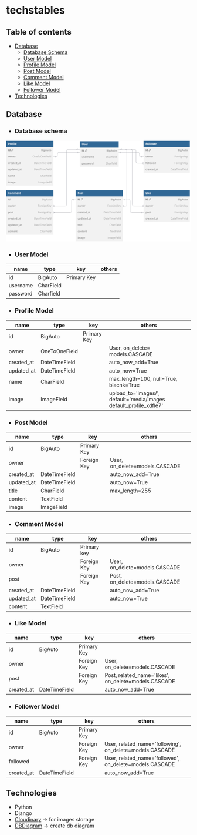 # techstables

## Table of contents
* [Database](#database)
    -   [Database Schema](#database-schema)
    -   [User Model](#user-model)
    -   [Profile Model](#profile-model)
    -   [Post Model](#post-model)
    -   [Comment Model](#comment-model)
    -   [Like Model](#like-model)
    -   [Follower Model](#follower-model)
* [Technologies](#technologies)

## Database

* ### Database schema
![Database schema](assets/images/db_diagram.svg)

*   ### User Model 
| name | type | key | others |
|------|------|-----|--------|
| id | BigAuto | Primary Key|| 
| username | CharField |||
| password | Charfield ||| 

*   ### Profile Model
| name | type | key | others |
|------|------|-----|--------|
| id | BigAuto | Primary Key ||
| owner | OneToOneField || User, on_delete= models.CASCADE |
| created_at | DateTimeField || auto_now_add=True |
| updated_at | DateTimeField || auto_now=True |
| name | CharField || max_length=100, null=True, blacnk=True |
| image | ImageField || upload_to='images/', default='media/images default_profile_xdfle7' |

*   ### Post Model
| name | type | key | others |
|------|------|-----|--------|
| id | BigAuto | Primary Key||
| owner || Foreign Key | User, on_delete=models.CASCADE |
| created_at | DateTimeField || auto_now_add=True |
| updated_at | DateTimeField || auto_now=True |
| title | CharField || max_length=255 |
| content | TextField |||
| image | ImageField |||

*   ### Comment Model
| name | type | key | others |
|------|------|-----|--------|
| id | BigAuto | Primary key ||
| owner || Foreign Key | User, on_delete=models.CASCADE | 
| post || Foreign Key | Post, on_delete=models.CASCADE |
| created_at | DateTimeField || auto_now_add=True |
| updated_at | DateTimeField || auto_now=True |
| content | TextField|||


*   ### Like Model
| name | type | key | others |
|------|------|-----|--------|
| id | BigAuto | Primary Key||
| owner || Foreign Key | User, on_delete=models.CASCADE |
| post || Foreign Key | Post, related_name='likes', on_delete=models.CASCADE |
| created_at | DateTimeField || auto_now_add=True |

*   ### Follower Model
| name | type | key | others |
|------|------|-----|--------|
| id | BigAuto | Primary Key||
| owner || Foreign Key | User, related_name='following', on_delete=models.CASCADE |
| followed || Foreign Key | User, related_name='followed', on_delete=models.CASCADE |
| created_at | DateTimeField || auto_now_add=True |

## Technologies
-   Python
-   Django
-   [Cloudinary](https://cloudinary.com) -> for images storage
-   [DBDiagram](https://dbdiagram.io) -> create db diagram